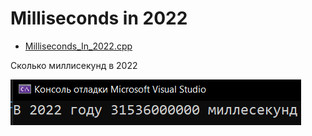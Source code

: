 # Milliseconds in 2022
* [Milliseconds_In_2022.cpp](Milliseconds_In_2022.cpp)
<p>Сколько миллисекунд в 2022</p>
<img src="/images/Milliseconds_In_2022.png">
